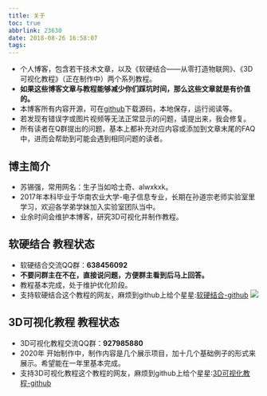 ```yaml
---
title: 关于
toc: true
abbrlink: 23630
date: 2018-08-26 16:58:07
tags:
---
```

- 个人博客，包含若干技术文章，以及《软硬结合——从零打造物联网》、《3D可视化教程》（正在制作中）两个系列教程。
- __如果这些博客文章与教程能够减少你们踩坑时间，那么这些文章就是有价值的。__
- 本博客所有内容开源，可在[github](https://github.com/alwxkxk/blog)下载源码，本地保存，运行阅读等。
- 若发现有错误字或图片视频等无法正常显示的问题，请提出来，我会修复。
- 所有读者在Q群提出的问题，基本上都补充对应内容或添加到文章末尾的FAQ中，进而会帮助到可能会遇到相同问题的读者。

## 博主简介
- 苏锡强，常用网名：生子当如哈士奇、alwxkxk。
- 2017年本科毕业于华南农业大学-电子信息专业，长期在孙道宗老师实验室里学习，欢迎各学弟学妹加入实验室团队当中。
- 业余时间会维护本博客，研究3D可视化并制作教程。

## 软硬结合 教程状态
- 软硬结合交流QQ群：__638456092__ 
- **不要问群主在不在，直接说问题，方便群主看到后马上回答。**
- 教程基本完成，处于维护优化阶段。
- 支持软硬结合这个教程的网友，麻烦到github上给个星星:[软硬结合-github](https://github.com/alwxkxk/soft-and-hard)
![](/blog_images/005BIQVbgy1fxqdje86nij30yr0k1abn.jpg)


## 3D可视化教程 教程状态
- 3D可视化教程交流QQ群：__927985880__ 
- 2020年 开始制作中，制作内容是几个展示项目，加十几个基础例子的形式来展示。希望能在一年里基本完成。
- 支持3D可视化教程这个教程的网友，麻烦到github上给个星星:[3D可视化教程-github](https://github.com/alwxkxk/threejs-example)



